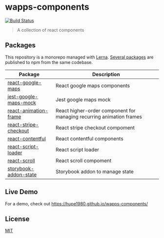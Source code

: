 # wapps-components

[![Build Status](https://travis-ci.org/hupe1980/wapps-components.svg?branch=master)](https://travis-ci.org/hupe1980/wapps-components)

> A collection of react components

## Packages

This repository is a monorepo managed with [Lerna](https://github.com/lerna/lerna). [Several packages](/packages) are published to npm from the same codebase.

| Package                                                  | Description                                                          |
| -------------------------------------------------------- | -------------------------------------------------------------------- |
| [react-google-maps](/packages/react-google-maps)         | React google maps components                                         |
| [jest-google-maps-mock](/packages/jest-google-maps-mock) | Jest google maps mock                                                |
| [react-animation-frame](/packages/react-animation-frame) | React higher-order component for managing recurring animation frames |
| [react-stripe-checkout](/packages/react-stripe-checkout) | React stripe checkout compoment                                      |
| [react-contentful](/packages/react-contentful)           | React contentful components                                          |
| [react-script-loader](/packages/react-script-loader)     | React script loader                                                  |
| [react-scroll](/packages/react-scroll)                   | React scroll compoment                                               |
| [storybook-addon-state](/packages/storybook-addon-state) | Storybook addon to manage state                                      |

## Live Demo

For a demo, check out https://hupe1980.github.io/wapps-components/

## License

[MIT](LICENSE)

